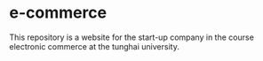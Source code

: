 # e-commerce
This repository is a website for the start-up company in the course electronic commerce at the tunghai university.
